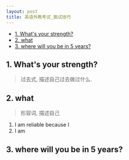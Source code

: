 ```yaml
---
layout: post
title: 英语外教考试_面试技巧
---
```


<!-- TOC -->

- [1. What's your strength?](#1-whats-your-strength)
- [2. what](#2-what)
- [3. where will you be in 5 years?](#3-where-will-you-be-in-5-years)

<!-- /TOC -->

## 1. What's your strength?

> 过去式, 描述自己过去做过什么.



## 2. what 

> 形容词, 描述自己

1. I am reliable because I 
2. I am 


## 3. where will you be in 5 years?


